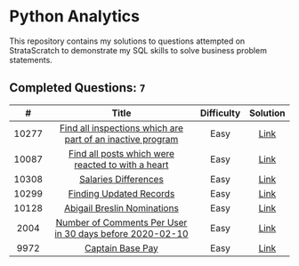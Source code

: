 # Python Analytics
This repository contains my solutions to questions attempted on StrataScratch to demonstrate my SQL skills to solve business problem statements.

## Completed Questions: `7`
|  #  | Title | Difficulty | Solution |
|:---:|:-----:|:----------:|:--------:|
|10277|[Find all inspections which are part of an inactive program](https://platform.stratascratch.com/coding/10277-find-all-inspections-which-are-part-of-an-inactive-program?code_type=2)|Easy|[Link](https://github.com/adibandla/stratascratch-pandas-daily/blob/main/pandas/10277.py)
|10087|[Find all posts which were reacted to with a heart](https://platform.stratascratch.com/coding/10087-find-all-posts-which-were-reacted-to-with-a-heart?code_type=2)|Easy|[Link](https://github.com/adibandla/stratascratch-pandas-daily/blob/main/pandas/10087.py)
|10308|[Salaries Differences](https://platform.stratascratch.com/coding/10308-salaries-differences?code_type=2)|Easy|[Link](https://github.com/adibandla/stratascratch-pandas-daily/blob/main/pandas/10308.py)
|10299|[Finding Updated Records](https://platform.stratascratch.com/coding/10299-finding-updated-records?code_type=2)|Easy|[Link](https://github.com/adibandla/stratascratch-pandas-daily/blob/main/pandas/10299.py)
|10128|[Abigail Breslin Nominations](https://platform.stratascratch.com/coding/10128-count-the-number-of-movies-that-abigail-breslin-nominated-for-oscar?code_type=2)|Easy|[Link](https://github.com/adibandla/stratascratch-pandas-daily/blob/main/pandas/10128.py)
|2004|[Number of Comments Per User in 30 days before 2020-02-10](https://platform.stratascratch.com/coding/2004-number-of-comments-per-user-in-past-30-days?code_type=2)|Easy|[Link](https://github.com/adibandla/stratascratch-pandas-daily/blob/main/pandas/2004.py)
|9972|[Captain Base Pay](https://platform.stratascratch.com/coding/9972-find-the-base-pay-for-police-captains?code_type=2)|Easy|[Link](https://github.com/adibandla/stratascratch-pandas-daily/blob/main/pandas/9972.py)
